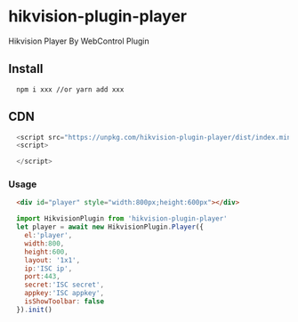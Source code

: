 # hikvision-plugin-player
Hikvision Player By WebControl Plugin


## Install

``` node
  npm i xxx //or yarn add xxx
```

## CDN

``` js
  <script src="https://unpkg.com/hikvision-plugin-player/dist/index.min.js"></script>
  <script>

  </script>
```

### Usage
``` html
  <div id="player" style="width:800px;height:600px"></div>
```
``` js
  import HikvisionPlugin from 'hikvision-plugin-player'
  let player = await new HikvisionPlugin.Player({
    el:'player',
    width:800,
    height:600,
    layout: '1x1',
    ip:'ISC ip',
    port:443,
    secret:'ISC secret',
    appkey:'ISC appkey',
    isShowToolbar: false
  }).init()
  
```